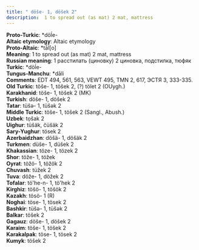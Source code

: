 ```yaml
---
title: " döše- 1, döšek 2"
description:  1 to spread out (as mat) 2 mat, mattress
---
```


<strong>Proto-Turkic</strong>:  *döĺe-<br>
<strong>Altaic etymology</strong>:  Altaic etymology<br>
<strong> Proto-Altaic</strong>:  *tā̀ĺ[o]<br>
<strong>Meaning</strong>:  1 to spread out (as mat) 2 mat, mattress<br>
<strong>Russian meaning</strong>:  1 расстилать (циновку) 2 циновка, подстилка, тюфяк<br>
<strong>Turkic</strong>:  *döĺe-<br>
<strong>Tungus-Manchu</strong>:  *dāli<br>
<strong>Comments</strong>:  EDT 494, 561, 563, VEWT 495, TMN 2, 617, ЭСТЯ 3, 333-335.<br>
<strong>Old Turkic</strong>:  töše- 1, töšek 2, (?) tölet 2 (OUygh.)<br>
<strong>Karakhanid</strong>:  töše- 1, töšek 2 (MK)<br>
<strong>Turkish</strong>:  döše- 1, döšek 2<br>
<strong>Tatar</strong>:  tüšǝ- 1, tüšǝk 2<br>
<strong>Middle Turkic</strong>:  töše- 1, töšek 2 (Sangl., Abush.)<br>
<strong>Uzbek</strong>:  tọšak 2<br>
<strong>Uighur</strong>:  tüšäk, čüšäk 2<br>
<strong>Sary-Yughur</strong>:  tösek 2<br>
<strong>Azerbaidzhan</strong>:  döšä- 1, döšäk 2<br>
<strong>Turkmen</strong>:  düše- 1, düšek 2<br>
<strong>Khakassian</strong>:  töze- 1, tözek 2<br>
<strong>Shor</strong>:  töže- 1, töžek<br>
<strong>Oyrat</strong>:  töžö- 1, töžök 2<br>
<strong>Chuvash</strong>:  tüžek 2<br>
<strong>Tuva</strong>:  döže- 1, döžek 2<br>
<strong>Tofalar</strong>:  tö'he-n- 1, tö'hek 2<br>
<strong>Kirghiz</strong>:  töšö- 1, töšök 2<br>
<strong>Kazakh</strong>:  tösö- 1 (R)<br>
<strong>Noghai</strong>:  töse- 1, tösek 2<br>
<strong>Bashkir</strong>:  tüšǝ- 1, tüšǝk 2<br>
<strong>Balkar</strong>:  töšek 2<br>
<strong>Gagauz</strong>:  döše- 1, döšek 2<br>
<strong>Karaim</strong>:  töše- 1, töšek 2<br>
<strong>Karakalpak</strong>:  töse- 1, tösek 2<br>
<strong>Kumyk</strong>:  töšek 2<br>


